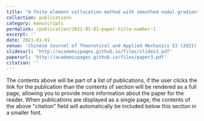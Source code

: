 ```yaml
---
title: "A fnite element collocation method with smoothed nodal gradients"
collection: publications
category: manuscripts
permalink: /publication/2021-01-01-paper-title-number-1
excerpt: ''
date: 2021-01-01
venue: 'Chinese Journal of Theoretical and Applied Mechanics 53 (2021): 467-481'
slidesurl: 'http://academicpages.github.io/files/slides3.pdf'
paperurl: 'http://academicpages.github.io/files/paper3.pdf'
citation: ''
---
```


The contents above will be part of a list of publications, if the user clicks the link for the publication than the contents of section will be rendered as a full page, allowing you to provide more information about the paper for the reader. When publications are displayed as a single page, the contents of the above "citation" field will automatically be included below this section in a smaller font.

